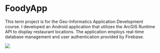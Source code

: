# FoodyApp

This term project is for the Geo-Informatics Application Development course. 
I developed an Android application that utilizes the ArcGIS Runtime API to display restaurant locations. 
The application employs real-time database management and user authentication provided by Firebase.

![](https://github.com/rungtawans/Academic-Projects/blob/main/FoodyApp/Animation.gif)
